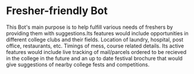# Fresher-friendly Bot

This Bot's main purpose is to help fulfill various needs of freshers by providing them with suggestions.Its features would include opportunities in different college clubs and their fields. Location of laundry, hospital, post office, restaurants, etc. Timings of mess, course related details. Its active features would include live tracking of mail/parcels ordered to be recieved in the college in the future and an up to date festival brochure that would give suggestions of nearby college fests and competitions.
